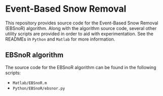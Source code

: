 # Event-Based Snow Removal

This repository provides source code for the Event-Based Snow Removal (EBSnoR) algorithm. Along with the algorithm source code, several other utility scripts are provided in order to aid with experimentation. See the READMEs in `Python` and `Matlab` for more information.

## EBSnoR algorithm

The source code for the EBSnoR algorithm can be found in the following scripts:

- `Matlab/EBSnoR.m`
- `Python/EBSnoR/ebsnor.py`
